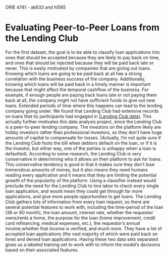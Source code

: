 ORIE 4741 - ak633 and hl565

# Evaluating Peer-to-Peer Loans from the Lending Club

For the first dataset, the goal is to be able to classify loan applications into ones that should be accepted because they are likely to pay back on time, and ones that should be rejected because they will be paid back late or never. This is easily motivated by companies that are giving out loans. Knowing which loans are going to be paid back at all has a strong correlation with the business success of the company. Additionally, knowing which loans will be paid back in a timely manner is important because that might affect the temporal cashflow of the business. For example, if enough people are paying back loans late or not paying them back at all, the company might not have sufficient funds to give out new loans. Extended periods of time where this happens can lead to the lending company going under. We found that Lending Club had extensive records on loans that its participants had engaged in [(Lending Club data)](https://www.lendingclub.com/info/download-data.action). This actually further motivates this data analysis project, since the Lending Club is a peer-to-peer lending company. The investors on the platform likely are hobby investors rather than professional investors, so they don’t have huge amounts of capital to compensate for losses. (Actually, I’m not quite sure if the Lending Club foots the bill when debtors default on the loan, or if it is the investor, but either way, one of the parties is unhappy when a loan is defaulted). According to some research, the Lending Club is very conservative in determining who it allows on their platform to ask for loans. This conservative tendency is good in that it makes sure they don’t lose tremendous amounts of money, but it also means they need humans reading every application and it means that they are limiting the potential growth of the popularity of the platform. Using a classifier instead would preclude the need for the Lending Club to hire labor to check every single loan application, and would mean they could get through far more applications, and give more people opportunities to get loans. The Lending Club gathers lots of information from every loan request, so there are several potential features to work with, including the time-period of the loan (36 or 60 month), the loan amount, interest rate, whether the requestor owns/rents a home, the purpose for the loan (home improvement, credit card refinancing, medical expenses, etc.), the requestor’s annual income,whether that income is verified, and much more. They have a list of accepted loan applications (the vast majority of which were paid back on time) and denied loan applications. Having these two data sets separated gives us a labeled training set to work with to inform the model’s decisions based on their associated features.